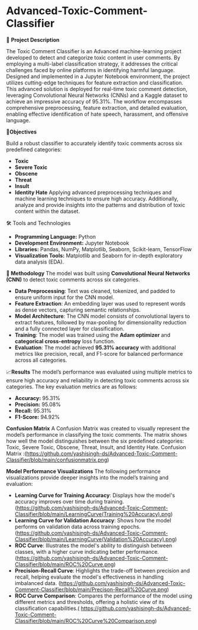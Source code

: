 

# Advanced-Toxic-Comment-Classifier

📜 **Project Description**
 
The Toxic Comment Classifier is an Advanced machine-learning project developed to detect and categorize toxic content in user comments. By employing a multi-label classification strategy, it addresses the critical challenges faced by online platforms in identifying harmful language. Designed and implemented in a Jupyter Notebook environment, the project utilizes cutting-edge techniques for feature extraction and classification.
This advanced solution is deployed for real-time toxic comment detection, leveraging Convolutional Neural Networks (CNNs) and a Kaggle dataset to achieve an impressive accuracy of 95.31%. The workflow encompasses comprehensive preprocessing, feature extraction, and detailed evaluation, enabling effective identification of hate speech, harassment, and offensive language.

🎯**Objectives**

Build a robust classifier to accurately identify toxic comments across six predefined categories:
- **Toxic**  
- **Severe Toxic** 
- **Obscene**  
- **Threat**  
- **Insult**  
- **Identity Hate**
Applying advanced preprocessing techniques and machine learning techniques  to ensure high accuracy. Additionally, analyze and provide insights into the patterns and distribution of toxic content within the dataset.

🛠️ Tools and Technologies
- **Programming Language:** Python  
- **Development Environment:** Jupyter Notebook  
- **Libraries:** Pandas, NumPy, Matplotlib, Seaborn, Scikit-learn, TensorFlow  
- **Visualization Tools:** Matplotlib and Seaborn for in-depth exploratory data analysis (EDA).  

**🚀 Methodology**
The model was built using **Convolutional Neural Networks (CNN)** to detect toxic comments across six categories.  
- **Data Preprocessing**: Text was cleaned, tokenized, and padded to ensure uniform input for the CNN model.  
- **Feature Extraction**: An embedding layer was used to represent words as dense vectors, capturing semantic relationships.  
- **Model Architecture**: The CNN model consists of convolutional layers to extract features, followed by max-pooling for dimensionality reduction and a fully connected layer for classification.  
- **Training**: The model was trained using the **Adam optimizer** and **categorical cross-entropy** loss function.  
- **Evaluation**: The model achieved **95.31% accuracy** with additional metrics like precision, recall, and F1-score for balanced performance across all categories.

📈**Results**
The model’s performance was evaluated using multiple metrics to ensure high accuracy and reliability in detecting toxic comments across six categories. The key evaluation metrics are as follows:
- **Accuracy:** 95.31%
- **Precision:** 95.08%
- **Recall:** 95.31%
- **F1-Score:** 94.92%

**Confusion Matrix**
A Confusion Matrix was created to visually represent the model’s performance in classifying the toxic comments. The matrix shows how well the model distinguishes between the six predefined categories: Toxic, Severe Toxic, Obscene, Threat, Insult, and Identity Hate.
Confusion Matrix :(https://github.com/yashisingh-ds/Advanced-Toxic-Comment-Classifier/blob/main/confusionmatrix.png)

**Model Performance Visualizations**
The following performance visualizations provide deeper insights into the model’s training and evaluation:
- **Learning Curve for Training Accuracy**: Displays how the model's accuracy improves over time during training. (https://github.com/yashisingh-ds/Advanced-Toxic-Comment-Classifier/blob/main/LearningCurve(Training%20Accuracy).png)
- **Learning Curve for Validation Accuracy**: Shows how the model performs on validation data across training epochs. (https://github.com/yashisingh-ds/Advanced-Toxic-Comment-Classifier/blob/main/LearningCurve(Validation%20Accuracy).png)
- **ROC Curve**: Illustrates the model's ability to distinguish between classes, with a higher curve indicating better performance.(https://github.com/yashisingh-ds/Advanced-Toxic-Comment-Classifier/blob/main/ROC%20Curve.png)
- **Precision-Recall Curve**: Highlights the trade-off between precision and recall, helping evaluate the model's effectiveness in handling imbalanced data. (https://github.com/yashisingh-ds/Advanced-Toxic-Comment-Classifier/blob/main/Precison-Recall%20Curve.png)
- **ROC Curve Comparison**: Compares the performance of the model using different metrics and thresholds, offering a holistic view of its classification capabilities.(
https://github.com/yashisingh-ds/Advanced-Toxic-Comment-Classifier/blob/main/ROC%20Curve%20Comparison.png)
